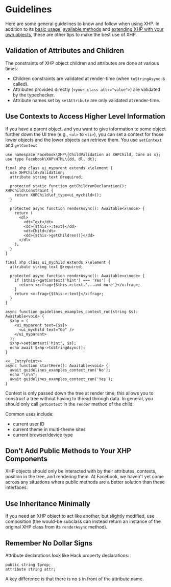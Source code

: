 # Guidelines

Here are some general guidelines to know and follow when using XHP. In addition to its [basic usage](/hack/xhp/basic-usage),
[available methods](/hack/xhp/methods) and [extending XHP with your own objects](/hack/xhp/extending), these are other tips to make the best use of XHP.

## Validation of Attributes and Children

The constraints of XHP object children and attributes are done at various times:
* Children constraints are validated at render-time (when `toStringAsync` is called).
* Attributes provided directly (`<your_class attr="value">`) are validated by
  the typechecker.
* Attribute names set by `setAttribute` are only validated at render-time.

## Use Contexts to Access Higher Level Information

If you have a parent object, and you want to give information to some object further down the UI tree (e.g., `<ul>` to `<li>`), you
can set a context for those lower objects and the lower objects can retrieve them. You use `setContext` and `getContext`

```context.inc.hack
use namespace Facebook\XHP\{ChildValidation as XHPChild, Core as x};
use type Facebook\XHP\HTML\{dd, dl, dt};

final xhp class ui_myparent extends x\element {
  use XHPChild\Validation;
  attribute string text @required;

  protected static function getChildrenDeclaration(): XHPChild\Constraint {
    return XHPChild\of_type<ui_mychild>();
  }

  protected async function renderAsync(): Awaitable<x\node> {
    return (
      <dl>
        <dt>Text</dt>
        <dd>{$this->:text}</dd>
        <dt>Child</dt>
        <dd>{$this->getChildren()}</dd>
      </dl>
    );
  }
}

final xhp class ui_mychild extends x\element {
  attribute string text @required;

  protected async function renderAsync(): Awaitable<x\node> {
    if ($this->getContext('hint') === 'Yes') {
      return <x:frag>{$this->:text.'...and more'}</x:frag>;
    }
    return <x:frag>{$this->:text}</x:frag>;
  }
}

async function guidelines_examples_context_run(string $s): Awaitable<void> {
  $xhp = (
    <ui_myparent text={$s}>
      <ui_mychild text="Go" />
    </ui_myparent>
  );
  $xhp->setContext('hint', $s);
  echo await $xhp->toStringAsync();
}
```
```context.hack
<<__EntryPoint>>
async function startHere(): Awaitable<void> {
  await guidelines_examples_context_run('No');
  echo "\n\n";
  await guidelines_examples_context_run('Yes');
}
```

Context is only passed down the tree at render time; this allows you to construct a tree without having to thread through data. In
general, you should only call `getContext` in the `render` method of the child.

Common uses include:
 - current user ID
 - current theme in multi-theme sites
 - current browser/device type

## Don't Add Public Methods to Your XHP Components

XHP objects should only be interacted with by their attributes, contexts, position in the tree, and rendering them. At Facebook,
we haven't yet come across any situations where public methods are a better solution than these interfaces.

## Use Inheritance Minimally

If you need an XHP object to act like another, but slightly modified, use
composition (the would-be subclass can instead return an instance of the
original XHP class from its `renderAsync` method).

## Remember No Dollar Signs

Attribute declarations look like Hack property declarations:

```hack no-extract
public string $prop;
attribute string attr;
```

A key difference is that there is no `$` in front of the attribute name.

